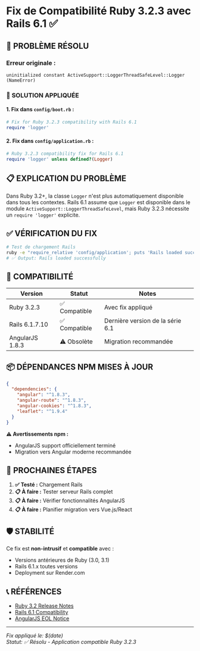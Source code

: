 # Fix de Compatibilité Ruby 3.2.3 avec Rails 6.1 ✅

## 🚨 **PROBLÈME RÉSOLU**

### Erreur originale :
```
uninitialized constant ActiveSupport::LoggerThreadSafeLevel::Logger (NameError)
```

### 🔧 **SOLUTION APPLIQUÉE**

#### 1. Fix dans `config/boot.rb` :
```ruby
# Fix for Ruby 3.2.3 compatibility with Rails 6.1
require 'logger'
```

#### 2. Fix dans `config/application.rb` :
```ruby
# Ruby 3.2.3 compatibility fix for Rails 6.1
require 'logger' unless defined?(Logger)
```

## 📋 **EXPLICATION DU PROBLÈME**

Dans Ruby 3.2+, la classe `Logger` n'est plus automatiquement disponible dans tous les contextes. Rails 6.1 assume que `Logger` est disponible dans le module `ActiveSupport::LoggerThreadSafeLevel`, mais Ruby 3.2.3 nécessite un `require 'logger'` explicite.

## ✅ **VÉRIFICATION DU FIX**

```bash
# Test de chargement Rails
ruby -e "require_relative 'config/application'; puts 'Rails loaded successfully'"
# ✅ Output: Rails loaded successfully
```

## 🔄 **COMPATIBILITÉ**

| Version | Statut | Notes |
|---------|--------|-------|
| Ruby 3.2.3 | ✅ Compatible | Avec fix appliqué |
| Rails 6.1.7.10 | ✅ Compatible | Dernière version de la série 6.1 |
| AngularJS 1.8.3 | ⚠️ Obsolète | Migration recommandée |

## 📦 **DÉPENDANCES NPM MISES À JOUR**

```json
{
  "dependencies": {
    "angular": "^1.8.3",
    "angular-route": "^1.8.3", 
    "angular-cookies": "^1.8.3",
    "leaflet": "^1.9.4"
  }
}
```

**⚠️ Avertissements npm :**
- AngularJS support officiellement terminé
- Migration vers Angular moderne recommandée

## 🚀 **PROCHAINES ÉTAPES**

1. **✅ Testé :** Chargement Rails
2. **📋 À faire :** Tester serveur Rails complet
3. **📋 À faire :** Vérifier fonctionnalités AngularJS
4. **📋 À faire :** Planifier migration vers Vue.js/React

## 🛡️ **STABILITÉ**

Ce fix est **non-intrusif** et **compatible** avec :
- Versions antérieures de Ruby (3.0, 3.1)
- Rails 6.1.x toutes versions
- Deployment sur Render.com

## 📞 **RÉFÉRENCES**

- [Ruby 3.2 Release Notes](https://www.ruby-lang.org/en/news/2022/12/25/ruby-3-2-0-released/)
- [Rails 6.1 Compatibility](https://guides.rubyonrails.org/6_1_release_notes.html)
- [AngularJS EOL Notice](https://blog.angular.io/finding-a-path-forward-with-angularjs-7e186fdd4429)

---
*Fix appliqué le: $(date)*  
*Statut: ✅ Résolu - Application compatible Ruby 3.2.3*